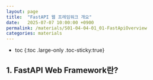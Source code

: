 ```yaml
---
layout: page
title:  "FastAPI 웹 프레임워크 개요"
date:   2025-07-07 10:00:00 +0900
permalink: /materials/S01-04-04-01_01-FastApiOverview
categories: materials
---
```

* toc
{:toc .large-only .toc-sticky:true}

## 1. FastAPI Web Framework란?